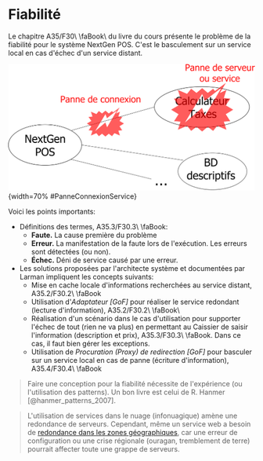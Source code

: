 # Fiabilité

Le chapitre A35/F30\ \faBook\ du livre du cours présente le problème de la fiabilité pour le système NextGen POS. 
C'est le basculement sur un service local en cas d'échec d'un service distant. 

![Comment tolérer une panne de connexion ou de service?](images/PanneConnexionService.png "Comment tolérer une panne de connexion ou de service?"){width=70% #PanneConnexionService}


Voici les points importants:

- Définitions des termes, A35.3/F30.3\ \faBook:
  - **Faute.** La cause première du problème
  - **Erreur.** La manifestation de la faute lors de l'exécution. Les erreurs sont détectées (ou non).
  - **Échec.** Déni de service causé par une erreur.
- Les solutions proposées par l'architecte système et documentées par Larman impliquent les concepts suivants:
  - Mise en cache locale d'informations recherchées au service distant, A35.2/F30.2\ \faBook
  - Utilisation d'*Adaptateur \[GoF\]* pour réaliser le service redondant (lecture d'information), A35.2/F30.2\ \faBook\ 
  - Réalisation d'un scénario dans le cas d'utilisation pour supporter l'échec de tout (rien ne va plus) en permettant au Caissier de saisir l'information (description et prix), A35.3/F30.3\ \faBook.
  Dans ce cas, il faut bien gérer les exceptions.
  - Utilisation de *Procuration (Proxy) de redirection \[GoF\]* pour basculer sur un service local en cas de panne (écriture d'information), A35.4/F30.4\ \faBook

> Faire une conception pour la fiabilité nécessite de l'expérience (ou l'utilisation des patterns). Un bon livre est celui de R. Hanmer [@hanmer_patterns_2007].


> L'utilisation de services dans le nuage (infonuagique) amène une redondance de serveurs. 
> Cependant, même un service web a besoin de [redondance dans les zones géographiques](https://aws.amazon.com/about-aws/global-infrastructure/), car une erreur de configuration ou une crise régionale (ouragan, tremblement de terre) pourrait affecter toute une grappe de serveurs.



